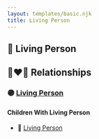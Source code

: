 ```yaml
---
layout: templates/basic.njk
title: Living Person
---
```

## 🔵 Living Person

## 👩‍❤️‍👨 Relationships

### 🟣 [Living Person](/people/9/95526608)

#### Children With Living Person
* 🔵 [Living Person](/people/2/27255579)
